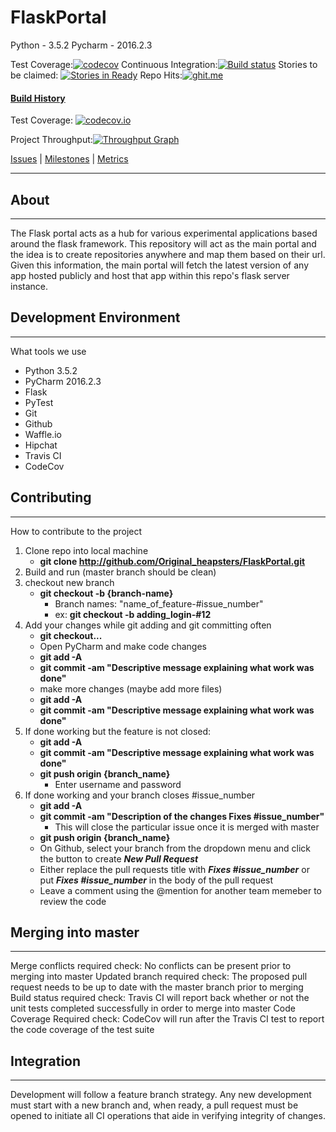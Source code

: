 # FlaskPortal

Python - 3.5.2
Pycharm - 2016.2.3

Test Coverage:[![codecov](https://codecov.io/gh/Original-heapsters/FlaskPortal/branch/master/graph/badge.svg)](https://codecov.io/gh/Original-heapsters/FlaskPortal)
Continuous Integration:[![Build status](https://travis-ci.org/Original-heapsters/FlaskPortal.svg?branch=master)](https://travis-ci.org/Original-heapsters/FlaskPortal)
Stories to be claimed: [![Stories in Ready](https://badge.waffle.io/Original-heapsters/FlaskPortal.png?label=ready&title=Ready)](https://waffle.io/Original-heapsters/FlaskPortal)
Repo Hits:[![ghit.me](https://ghit.me/badge.svg?repo=Original_heapsters/FlaskPortal)](https://ghit.me/repo/Original_heapsters/FlaskPortal)

#### [Build History](https://travis-ci.org/Original_heapsters/FlaskPortal/builds)

Test Coverage: [![codecov.io](https://codecov.io/github/Original-heapsters/FlaskPortal/branch.svg?branch=master)](https://codecov.io/gh/Original-heapsters/FlaskPortal)

Project Throughput:[![Throughput Graph](https://graphs.waffle.io/Original-heapsters/FlaskPortal/throughput.svg)](https://waffle.io/Original-heapsters/FlaskPortal/metrics/throughput)

[Issues](https://github.com/Original-heapsters/FlaskPortal/issues) | [Milestones](https://github.com/Original-heapsters/FlaskPortal/milestones) | [Metrics](https://github.com/Original-heapsters/FlaskPortal/graphs/contributors)
___

## About
___
The Flask portal acts as a hub for various experimental applications based around the flask framework. This repository will act as the main portal and the idea is to create repositories anywhere and map them based on their url. Given this information, the main portal will fetch the latest version of any app hosted publicly and host that app within this repo's flask server instance. 

## Development Environment
___
What tools we use
* Python 3.5.2
* PyCharm 2016.2.3
* Flask
* PyTest
* Git
* Github
* Waffle.io
* Hipchat
* Travis CI
* CodeCov

## Contributing
___
How to contribute to the project

1. Clone repo into local machine
    * **git clone http://github.com/Original_heapsters/FlaskPortal.git**
2. Build and run (master branch should be clean)
3. checkout new branch
    *  **git checkout -b {branch-name}**
          * Branch names: "name_of_feature-#issue_number"
          * ex: **git checkout -b adding_login-#12**
4. Add your changes while git adding and git committing often
    * **git checkout...**
    * Open PyCharm and make code changes
    * **git add -A**
    * **git commit -am "Descriptive message explaining what work was done"**
    * make more changes (maybe add more files)
    * **git add -A**
    * **git commit -am "Descriptive message explaining what work was done"**
5. If done working but the feature is not closed:
    * **git add -A**
    * **git commit -am "Descriptive message explaining what work was done"**
    * **git push origin {branch_name}**
        * Enter username and password
6. If done working and your branch closes #issue_number
    * **git add -A**
    * **git commit -am "Description of the changes Fixes #issue_number"**
        * This will close the particular issue once it is merged with master
    * **git push origin {branch_name}**
    * On Github, select your branch from the dropdown menu and click the button to create ***New Pull Request***
    * Either replace the pull requests title with ***Fixes #issue_number*** or put ***Fixes #issue_number*** in the body of the pull request
    * Leave a comment using the @mention for another team memeber to review the code

## Merging into master
___
Merge conflicts required check: No conflicts can be present prior to merging into master
Updated branch required check: The proposed pull request needs to be up to date with the master branch prior to merging
Build status required check: Travis CI will report back whether or not the unit tests completed successfully in order to merge into master
Code Coverage Required check: CodeCov will run after the Travis CI test to report the code coverage of the test suite


## Integration
___
Development will follow a feature branch strategy. Any new development must start with a new branch and, when ready, a pull request must be opened to initiate all CI operations that aide in verifying integrity of changes.

